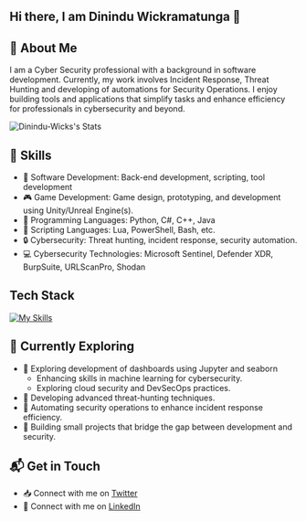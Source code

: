 ## Hi there, I am Dinindu Wickramatunga 👋

## 🚀 About Me

I am a Cyber Security professional with a background in software development. Currently, my work involves Incident Response, Threat Hunting and developing of automations for Security Operations. I enjoy building tools and applications that simplify tasks and enhance efficiency for professionals in cybersecurity and beyond.

![Dinindu-Wicks's Stats](https://github-readme-stats.vercel.app/api?username=Dinindu-Wick&theme=vue-dark&show_icons=true&hide_border=true&count_private=true)

## 🔧 Skills

- 💾 Software Development: Back-end development, scripting, tool development
- 🎮 Game Development: Game design, prototyping, and development using Unity/Unreal Engine(s).
- 📔 Programming Languages: Python, C#, C++, Java
- 📝 Scripting Languages: Lua, PowerShell, Bash, etc.
- 🔒 Cybersecurity: Threat hunting, incident response, security automation.
- 💻 Cybersecurity Technologies: Microsoft Sentinel, Defender XDR, BurpSuite, URLScanPro, Shodan

## Tech Stack
[![My Skills](https://skillicons.dev/icons?i=cs,cpp,dotnet,java,py,lua,php,r,visualstudio,vscode,atom,github,unity,ipfs&perline=7)](https://skillicons.dev)

## 🌱 Currently Exploring

- 🚀 Exploring development of dashboards using Jupyter and seaborn
  - Enhancing skills in machine learning for cybersecurity.
  - Exploring cloud security and DevSecOps practices.
- 🎃 Developing advanced threat-hunting techniques.
- 🔧 Automating security operations to enhance incident response efficiency.
- 📐 Building small projects that bridge the gap between development and security.

## 📬 Get in Touch

- 📥 Connect with me on [Twitter](https://twitter.com/DininduWick)
- 📇 Connect with me on [LinkedIn](https://www.linkedin.com/in/dininduwick)



<!--
**Dinindu-Wick/Dinindu-Wick** is a ✨ _special_ ✨ repository because its `README.md` (this file) appears on your GitHub profile.

Here are some ideas to get you started:

- 🔭 I’m currently working on ...
- 🌱 I’m currently learning ...
- 👯 I’m looking to collaborate on ...
- 🤔 I’m looking for help with ...
- 💬 Ask me about ...
- 📫 How to reach me: ...
- 😄 Pronouns: ...
- ⚡ Fun fact: ...
-->
